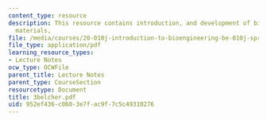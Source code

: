 ```yaml
---
content_type: resource
description: This resource contains introduction, and development of biomolecular
  materials,
file: /media/courses/20-010j-introduction-to-bioengineering-be-010j-spring-2006/952ef436c0603e7fac9f7c5c49310276_3belcher.pdf
file_type: application/pdf
learning_resource_types:
- Lecture Notes
ocw_type: OCWFile
parent_title: Lecture Notes
parent_type: CourseSection
resourcetype: Document
title: 3belcher.pdf
uid: 952ef436-c060-3e7f-ac9f-7c5c49310276
---
```

